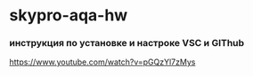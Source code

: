 # skypro-aqa-hw
### инструкция по установке и настроке VSC и GIThub
https://www.youtube.com/watch?v=pGQzYl7zMys

